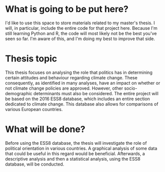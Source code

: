 # What is going to be put here?
I'd like to use this space to store materials related to my master's thesis. I will, in particular, include the entire code for that project here. Because I'm still learning Python and R, the code will most likely not be the best you've seen so far. I'm aware of this, and I'm doing my best to improve that side.

# Thesis topic
This thesis focuses on analysing the role that politics has in determining certain attitudes and behaviour regarding climate change. These consequently, as identified in many analyses, have an impact on whether or not climate change policies are approved. However, other socio-demographic determinants must also be considered. The entire project will be based on the 2016 ESS8 database, which includes an entire section dedicated to climate change. This database also allows for comparisons of various European countries.

# What will be done?
Before using the ESS8 database, the thesis will investigate the role of political orientation in various countries. A graphical analysis of some data that could be useful in this regard would be beneficial.
Afterwards, a descriptive analysis and then a statistical analysis, using the ESS8 database, will be conducted.

